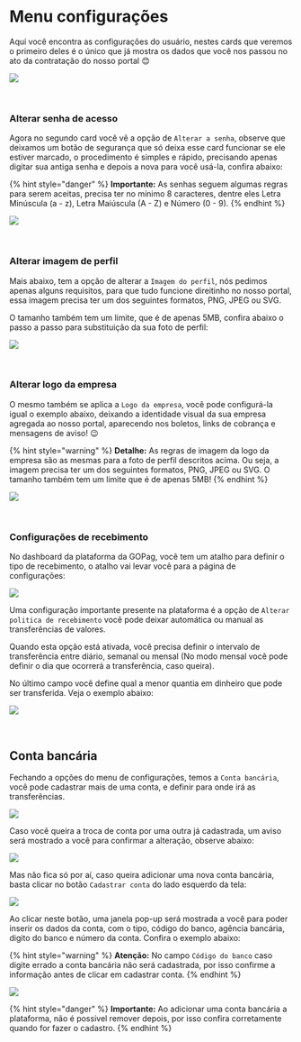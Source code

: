# Menu configurações

Aqui você encontra as configurações do usuário, nestes cards que veremos o primeiro deles é o único que já mostra os dados que você nos passou no ato da contratação do nosso portal 😊

![](../assets/prints/configuracoes_menu.png)

<br>

### Alterar senha de acesso

Agora no segundo card você vê a opção de `Alterar a senha`, observe que deixamos um botão de segurança que só deixa esse card funcionar se ele estiver marcado, o procedimento é simples e rápido, precisando apenas digitar sua antiga senha e depois a nova para você usá-la, confira abaixo:

{% hint style="danger" %}
**Importante:** As senhas seguem algumas regras para serem aceitas, precisa ter no mínimo 8 caracteres, dentre eles Letra Minúscula (a - z), Letra Maiúscula (A - Z) e Número (0 - 9).
{% endhint %}

![](../assets/prints/configuracoes_menu_alterar_senha.gif)

<br>

### Alterar imagem de perfil

Mais abaixo, tem a opção de alterar a `Imagem do perfil`, nós pedimos apenas alguns requisitos, para que tudo funcione direitinho no nosso portal, essa imagem precisa ter um dos seguintes formatos, PNG, JPEG ou SVG. 

O tamanho também tem um limite, que é de apenas 5MB, confira abaixo o passo a passo para substituição da sua foto de perfil:

![](../assets/prints/configuracoes_menu_alterar_foto_perfil.gif)

<br>

### Alterar logo da empresa

O mesmo também se aplica a `Logo da empresa`, você pode configurá-la igual o exemplo abaixo, deixando a identidade visual da sua empresa agregada ao nosso portal, aparecendo nos boletos, links de cobrança e mensagens de aviso! 😉

{% hint style="warning" %}
**Detalhe:** As regras de imagem da logo da empresa são as mesmas para a foto de perfil descritos acima. Ou seja, a imagem precisa ter um dos seguintes formatos, PNG, JPEG ou SVG. O tamanho também tem um limite que é de apenas 5MB!
{% endhint %}

![](../assets/prints/configuracoes_menu_alterar_foto_empresa.gif)

<br>

### Configurações de recebimento

No dashboard da plataforma da GOPag, você tem um atalho para definir o tipo de recebimento, o atalho vai levar você para a página de configurações:

![](../assets/prints/tela_inicial_tipo_saque.gif)

Uma configuração importante presente na plataforma é a opção de `Alterar politica de recebimento` você pode deixar automática ou manual as transferências de valores.

Quando esta opção está ativada, você precisa definir o intervalo de transferência entre diário, semanal ou mensal (No modo mensal você pode definir o dia que ocorrerá a transferência, caso queira).

No último campo você define qual a menor quantia em dinheiro que pode ser transferida. Veja o exemplo abaixo:

![](../assets/prints/configuracoes_menu_alterar_politica.gif)

<br>

## Conta bancária

Fechando a opções do menu de configurações, temos a `Conta bancária`, você pode cadastrar mais de uma conta, e definir para onde irá as transferências.

![](../assets/prints/configuracoes_menu_conta_bancaria.png)

Caso você queira a troca de conta por uma outra já cadastrada, um aviso será mostrado a você para confirmar a alteração, observe abaixo:

![](../assets/prints/configuracoes_menu_conta_alterar.gif)

Mas não fica só por aí, caso queira adicionar uma nova conta bancária, basta clicar no botão `Cadastrar conta` do lado esquerdo da tela:

![](../assets/prints/configuracoes_menu_conta_btn_add.png)

Ao clicar neste botão, uma janela pop-up será mostrada a você para poder inserir os dados da conta, com o tipo, código do banco, agência bancária, digito do banco e número da conta. Confira o exemplo abaixo:

{% hint style="warning" %}
**Atenção:** No campo `Código do banco` caso digite errado a conta bancária não será cadastrada, por isso confirme a informação antes de clicar em cadastrar conta.
{% endhint %}

![](../assets/prints/configuracoes_menu_conta_cadastrar.gif)

{% hint style="danger" %}
**Importante:** Ao adicionar uma conta bancária a plataforma, não é possivel remover depois, por isso confira corretamente quando for fazer o cadastro.
{% endhint %}